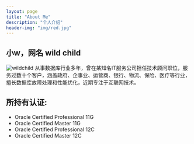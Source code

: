 ```yaml
---
layout: page
title: "About Me"
description: "个人介绍" 
header-img: "img/red.jpg"
---
```


## 小w，网名 wild child
![wildchild](https://wx2.sinaimg.cn/mw1024/891ecf4fly1fr35x8yr8cj20pk0pkqo6.jpg)
从事数据库行业多年，曾在某知名IT服务公司担任技术顾问职位，服务过数十个客户，涵盖政府、企事业、运营商、银行、物流、保险、医疗等行业，擅长数据库故障处理和性能优化，近期专注于互联网技术。

## 所持有认证:
- Oracle Certified Professional 11G
- Oracle Certified Master 11G
- Oracle Certified Professional 12C
- Oracle Certified Master 12C







